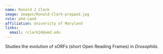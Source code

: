 ```yaml
---
name: Ronald J Clark
image: images/Ronald-Clark-prepped.jpg
role: phd-cand
affiliation: University of Maryland
links:
  email: rclark24@umd.edu
---
```


Studies the evolution of sORFs (short Open Reading Frames) in *Drosophila*.